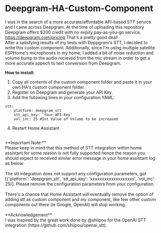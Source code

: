 # Deepgram-HA-Custom-Component

I was in the search of a more accurate/affordable API-based STT service and I came across Deepgram.
At the time of uploading this repository Deepgram offers $200 credit with no expiry pay-as-you-go service.
https://deepgram.com/pricing
That's a pretty good deal!
<br/>
After a satisfying results of my tests with Deppgram's STT, I decided to write this custom component.
Additionally, since I'm using multiple satellite ESPHome's microphones in my home, I added a bit of noise reduction and volume bump to the audio recieved from the mic stream in order to get a more accurate sppech to text conversion from Deepgram.

**How to install:**
1. Copy all contents of the custom component folder and paste it in your own HA's custom component folder.
2. Register on Deepgram and generate your API Key.
3. Add the following lines in your configuration YAML:
```
stt:
  - platform: deepgram_stt
    stt_api_key: 'Your-API-Key'
    vol_inc: 25 #Int Value of Volume to be increased
```
4. Restart Home Assistant
<br/>
**Important Note:**
<br/>
Please keep in mind that this method of STT integration within home assistant for some reason is not fully supported hence the reason you should expect to received similar error message in your home assistant log as below:
<br/><br/>
The stt integration does not support any configuration parameters, got [{'platform': 'deepgram_stt', 'stt_api_key': 'xxxxxxxxxxxxxxxxxxx', 'vol_inc': 25}]. Please remove the configuration parameters from your configuration.
<br/><br/>
There's a chance that Home Assistant will eventually remove the option of adding stt as custom component and my component, like few other custom components out there (ie Google, OpenAI) will stop working.
<br/><br/>
**Acknowledgement**
<br/>
I was inspired by the great work done by @shiipou for the OpenAI STT integration (https://github.com/shiipou/openai_stt).
